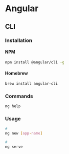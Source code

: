 # Angular

<!--
https://linkedin.com/learning/paths/advance-your-angular-skills
https://linkedin.com/learning/paths/become-an-angular-developer-2

https://app.pluralsight.com/paths/skills/angular

https://linkedin.com/learning/angular-essential-training-2/why-use-angular
https://linkedin.com/learning/building-angular-and-django-apps/create-a-full-stack-angular-app-with-the-django-rest-framework
https://linkedin.com/learning/building-angular-and-node-apps-with-authentication/welcome-2
https://linkedin.com/learning/angular-building-an-interface/building-an-interface-with-angular
-->

## CLI

### Installation

#### NPM

```sh
npm install @angular/cli -g
```

#### Homebrew

```sh
brew install angular-cli
```

### Commands

```sh
ng help
```

### Usage

```sh
#
ng new [app-name]

#
ng serve
```
